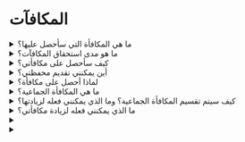 # المكافآت

<details>

<summary>ما هي المكافأة التي سأحصل عليها؟</summary>

بناءً على إجمالي نقاطك وتحقيق الأهداف الجماعية، ستحصل على مكافأة فردية في عملات $XBG، بالإضافة إلى مكافأة جماعية في عملات $XBG. جميع المكافآت محجوزة.

</details>

<details>

<summary>ما هو مدى استحقاق المكافآت؟</summary>



</details>

<details>

<summary>كيف سأحصل على مكافأتي؟</summary>

عند انتهاء المؤهل أو الموسم، سترسل المكافآت إلى المحفظة التي قدمتها، استنادًا إلى ترتيبك النهائي بعد انتهاء المسابقة. ملاحظة: جميع المكافآت محجوزة.

</details>

<details>

<summary>أين يمكنني تقديم محفظتي؟</summary>



</details>

<details>

<summary>لماذا أحصل على مكافأة؟</summary>

نكافئك تقديرًا لمشاركتك النشطة ومساهمتك في توسيع مجتمع XBorg وللترويج لعملتنا $XBG.

</details>

<details>

<summary>ما هي المكافأة الجماعية؟</summary>

المكافأة الجماعية هي تجسيد لتقديرنا لجهود المشاركين الجماعية، حيث يتم تعزيز المكافآت عند تحقيق مستويات مهمة خلال الموسم. اعتمادًا على ترتيبك في نهاية الموسم، ستحصل على مكافأة إضافية من الصندوق الجماعي.

</details>

<details>

<summary>كيف سيتم تقسيم المكافأة الجماعية؟ وما الذي يمكنني فعله لزيادتها؟</summary>

تحدد تقسيم المكافأة الجماعية بناءً على ترتيبك ويمكن زيادتها بشكل جماعي عن طريق تحقيق معلمات جماعية أو إكمال إجراءات فلاش. لمزيد من المعلومات، يرجى الاطلاع على القواعد.

</details>

<details>

<summary>ما الذي يمكنني فعله لزيادة مكافأتي؟</summary>

أفضل طريقة لزيادة مكافأتك هي الاستمرارية المجتمعة مع الانتشار الفيروسي. كلما زادت نطاقك، زاد تصعيدك في قائمة المتصدرين.

</details>

<details>

<summary></summary>



</details>

<details>

<summary></summary>



</details>